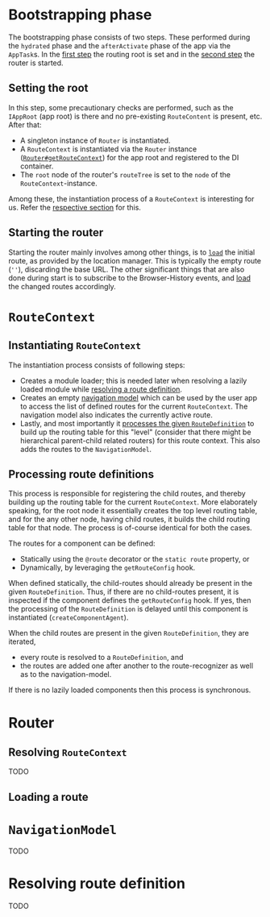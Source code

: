 # Bootstrapping phase

The bootstrapping phase consists of two steps.
These performed during the `hydrated` phase and the `afterActivate` phase of the app via the `AppTask`s.
In the [first step](#setting-the-root) the routing root is set and in the [second step](#starting-the-router) the router is started.

## Setting the root

In this step, some precautionary checks are performed, such as the `IAppRoot` (app root) is there and no pre-existing `RouteContent` is present, etc.
After that:

- A singleton instance of `Router` is instantiated.
- A `RouteContext` is instantiated via the `Router` instance ([`Router#getRouteContext`](#resolving-routecontext)) for the app root and registered to the DI container.
- The `root` node of the router's `routeTree` is set to the `node` of the `RouteContext`-instance.

Among these, the instantiation process of a `RouteContext` is interesting for us. Refer the [respective section](#instantiating-routecontext) for this.

## Starting the router

Starting the router mainly involves among other things, is to [`load`](#loading-a-route) the initial route, as provided by the location manager.
This is typically the empty route (`''`), discarding the base URL.
The other significant things that are also done during start is to subscribe to the Browser-History events, and [load](#loading-a-route) the changed routes accordingly.

# `RouteContext`

## Instantiating `RouteContext`

The instantiation process consists of following steps:

- Creates a module loader; this is needed later when resolving a lazily loaded module while [resolving a route definition](#resolving-route-definition).
- Creates an empty [navigation model](#navigationmodel) which can be used by the user app to access the list of defined routes for the current `RouteContext`. The navigation model also indicates the currently active route.
- Lastly, and most importantly it [processes the given `RouteDefinition`](#processing-route-definitions) to build up the routing table for this "level" (consider that there might be hierarchical parent-child related routers) for this route context. This also adds the routes to the `NavigationModel`.

## Processing route definitions

This process is responsible for registering the child routes, and thereby building up the routing table for the current `RouteContext`.
More elaborately speaking, for the root node it essentially creates the top level routing table, and for the any other node, having child routes, it builds the child routing table for that node.
The process is of-course identical for both the cases.

The routes for a component can be defined:
- Statically using the `@route` decorator or the `static route` property, or
- Dynamically, by leveraging the `getRouteConfig` hook.

When defined statically, the child-routes should already be present in the given `RouteDefinition`.
Thus, if there are no child-routes present, it is inspected if the component defines the `getRouteConfig` hook.
If yes, then the processing of the `RouteDefinition` is delayed until this component is instantiated (`createComponentAgent`).

When the child routes are present in the given `RouteDefinition`, they are iterated,

- every route is resolved to a `RouteDefinition`, and
- the routes are added one after another to the route-recognizer as well as to the navigation-model.

If there is no lazily loaded components then this process is synchronous.

# Router

## Resolving `RouteContext`

TODO

## Loading a route

# `NavigationModel`

TODO

# Resolving route definition

TODO

